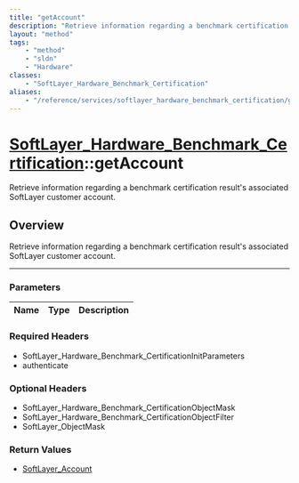 ```yaml
---
title: "getAccount"
description: "Retrieve information regarding a benchmark certification result's associated SoftLayer customer account."
layout: "method"
tags:
    - "method"
    - "sldn"
    - "Hardware"
classes:
    - "SoftLayer_Hardware_Benchmark_Certification"
aliases:
    - "/reference/services/softlayer_hardware_benchmark_certification/getAccount"
---
```

# [SoftLayer_Hardware_Benchmark_Certification](/reference/services/SoftLayer_Hardware_Benchmark_Certification)::getAccount

Retrieve information regarding a benchmark certification result's associated SoftLayer customer account.


## Overview 
Retrieve information regarding a benchmark certification result's associated SoftLayer customer account.

-----

### Parameters 
|Name | Type | Description |
| --- | --- | --- |


### Required Headers
* SoftLayer_Hardware_Benchmark_CertificationInitParameters
* authenticate


### Optional Headers
* SoftLayer_Hardware_Benchmark_CertificationObjectMask
* SoftLayer_Hardware_Benchmark_CertificationObjectFilter
* SoftLayer_ObjectMask

### Return Values
* <a href='/reference/datatypes/SoftLayer_Account'>SoftLayer_Account </a>




